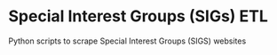 # Special Interest Groups (SIGs) ETL
Python scripts to scrape Special Interest Groups (SIGS) websites
